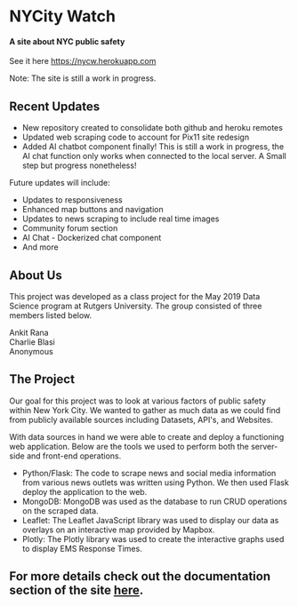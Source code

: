 # NYCity Watch 
#### A site about NYC public safety
See it here https://nycw.herokuapp.com  
  
Note: The site is still a work in progress.  

## Recent Updates
* New repository created to consolidate both github and heroku remotes
* Updated web scraping code to account for Pix11 site redesign
* Added AI chatbot component finally!  This is still a work in progress, the AI chat function only works when connected to the local server.  A Small step but progress nonetheless!    

Future updates will include:
* Updates to responsiveness
* Enhanced map buttons and navigation
* Updates to news scraping to include real time images
* Community forum section
* AI Chat - Dockerized chat component
* And more

## About Us
This project was developed as a class project for the May 2019 Data Science program at Rutgers University. The group consisted of three members listed below.

Ankit Rana    
Charlie Blasi  
Anonymous

## The Project
Our goal for this project was to look at various factors of public safety within New York City. We wanted to gather as much data as we could find from publicly available sources including Datasets, API's, and Websites.

With data sources in hand we were able to create and deploy a functioning web application. Below are the tools we used to perform both the server-side and front-end operations.

* Python/Flask: The code to scrape news and social media information from various news outlets was written using Python. We then used Flask deploy the application to the web.
* MongoDB: MongoDB was used as the database to run CRUD operations on the scraped data.
* Leaflet: The Leaflet JavaScript library was used to display our data as overlays on an interactive map provided by Mapbox.
* Plotly: The Plotly library was used to create the interactive graphs used to display EMS Response Times.

## For more details check out the documentation section of the site [here](https://nycw.herokuapp.com/documentation).
